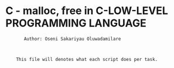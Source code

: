 #	   C - malloc, free in C-LOW-LEVEL PROGRAMMING LANGUAGE



		   Author: Oseni Sakariyau Oluwadamilare


	  
	    This file will denotes what each script does per task.

